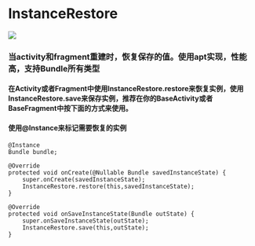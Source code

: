 # InstanceRestore
[![](https://jitpack.io/v/holleQiang/InstanceRestore.svg)](https://jitpack.io/#holleQiang/InstanceRestore)

### 当activity和fragment重建时，恢复保存的值。使用apt实现，性能高，支持Bundle所有类型

#### 在Activity或者Fragment中使用InstanceRestore.restore来恢复实例，使用InstanceRestore.save来保存实例，推荐在你的BaseActivity或者BaseFragment中按下面的方式来使用。
#### 使用@Instance来标记需要恢复的实例

```
@Instance
Bundle bundle;

@Override
protected void onCreate(@Nullable Bundle savedInstanceState) {
    super.onCreate(savedInstanceState);
    InstanceRestore.restore(this,savedInstanceState);
}

@Override
protected void onSaveInstanceState(Bundle outState) {
    super.onSaveInstanceState(outState);
    InstanceRestore.save(this,outState);
}
```

